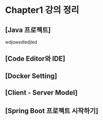 # Chapter1 강의 정리

## [Java 프로젝트]

wdjowedledjled

## [Code Editor와 IDE]



## [Docker Setting]



## [Client - Server Model]



## [Spring Boot 프로젝트 시작하기]